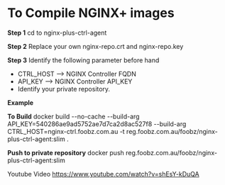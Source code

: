 # To Compile NGINX+ images
**Step 1**
cd to nginx-plus-ctrl-agent

**Step 2**
Replace your own nginx-repo.crt and nginx-repo.key

**Step 3**
Identify the following parameter before hand

- CTRL\_HOST --> NGINX Controller FQDN
- API\_KEY --> NGINX Controller API\_KEY
- Identify your private repository.



**Example**

**To Build**
docker build --no-cache --build-arg API\_KEY=540286ae9ad5752ae7d7ca2d8ac527f8 --build-arg CTRL\_HOST=nginx-ctrl.foobz.com.au  -t reg.foobz.com.au/foobz/nginx-plus-ctrl-agent:slim .

**Push to private repository**
docker push reg.foobz.com.au/foobz/nginx-plus-ctrl-agent:slim

Youtube Video
https://www.youtube.com/watch?v=shEsY-kDuQA
